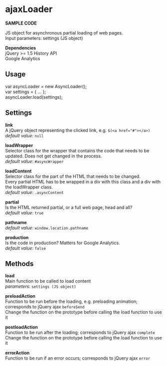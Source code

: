 # ajaxLoader

<b>SAMPLE CODE</b>

JS object for asynchronous partial loading of web pages.  
Input parameters: settings (JS object)  

<b>Dependencies</b>  
jQuery >= 1.5 
History API  
Google Analytics  

Usage  
-------------------------
var asyncLoader = new AsyncLoader();  
var settings = { ... };    
asyncLoader.load(settings);  

Settings  
-------------------------
<b>link</b>  
A jQuery object representing the clicked link, e.g. ``$(<a href="#"></a>)``  
*default value*: ``null``

<b>loadWrapper</b>  
Selector class for the wrapper that contains the code that needs to be updated. Does not get changed in the process.   
*default value*: ``#asyncWrapper``   

<b>loadContent</b>  
Selector class for the part of the HTML that needs to be changed.  
Every partial HTML has to be wrapped in a div with this class and a div with the loadWrapper class.  
*default value*: ``.asyncContent``

<b>partial</b>  
Is the HTML returned partial, or a full web page, head and all?  
*default value*: ``true``  

<b>pathname</b>  
*default value*: ``window.location.pathname``  

<b>production</b>  
Is the code in production? Matters for Google Analytics.  
*default value*: ``false``  

Methods
-------------------------
<b>load</b>  
Main function to be called to load content  
*parameters*: ``settings (JS object)``

<b>preloadAction</b>  
Function to be run before the loading, e.g. preloading animation; corresponds to jQuery ajax `beforeSend`  
Change the function on the prototype before calling the load function to use it  
 
<b>postloadAction</b>  
Function to be run after the loading; corresponds to jQuery ajax `complete`   
Change the function on the prototype before calling the load function to use it  

<b>errorAction</b>  
Function to be run if an error occurs; corresponds to jQuery ajax `error`  
